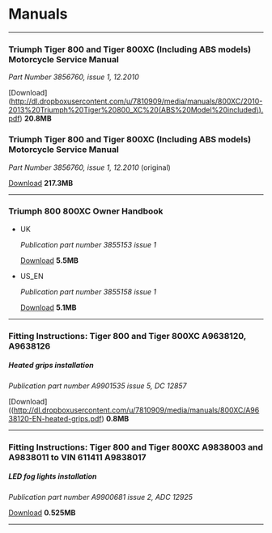 # Manuals

----

### Triumph Tiger 800 and Tiger 800XC (Including ABS models) Motorcycle Service Manual

*Part Number 3856760, issue 1, 12.2010*

[Download](http://dl.dropboxusercontent.com/u/7810909/media/manuals/800XC/2010-2013%20Triumph%20Tiger%20800_XC%20(ABS%20Model%20included\).pdf) **20.8MB**

### Triumph Tiger 800 and Tiger 800XC (Including ABS models) Motorcycle Service Manual

*Part Number 3856760, issue 1, 12.2010* (original)

[Download](http://dl.dropboxusercontent.com/u/7810909/media/manuals/800XC/original.pdf) **217.3MB**

----

### Triumph 800 800XC Owner Handbook

* UK

  *Publication part number 3855153 issue 1*

  [Download](http://dl.dropboxusercontent.com/u/7810909/media/manuals/800XC/CA-CC-series_OHB_UK.pdf) **5.5MB**

* US_EN

  *Publication part number 3855158 issue 1*

  [Download](http://dl.dropboxusercontent.com/u/7810909/media/manuals/800XC/CA-CC_Series_OHB_US_EN.pdf) **5.1MB**

----

### Fitting Instructions: Tiger 800 and Tiger 800XC A9638120, A9638126

##### Heated grips installation

*Publication part number A9901535 issue 5, DC 12857*

[Download]((http://dl.dropboxusercontent.com/u/7810909/media/manuals/800XC/A9638120-EN-heated-grips.pdf) **0.8MB**

----

### Fitting Instructions: Tiger 800 and Tiger 800XC A9838003 and A9838011 to VIN 611411 A9838017

##### LED fog lights installation

*Publication part number A9900681 issue 2, ADC 12925*

[Download](http://dl.dropboxusercontent.com/u/7810909/media/manuals/800XC/A9838017-EN-led-fog-lights.pdf) **0.525MB**

----

